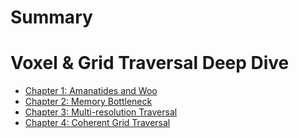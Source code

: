 # Summary

# Voxel & Grid Traversal Deep Dive
- [Chapter 1: Amanatides and Woo](./amanatides-and-woo.md)
- [Chapter 2: Memory Bottleneck](./dda-memory.md)
- [Chapter 3: Multi-resolution Traversal](./todo.md)
- [Chapter 4: Coherent Grid Traversal](./todo.md)

